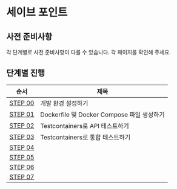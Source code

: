 # 세이브 포인트

## 사전 준비사항

각 단계별로 사전 준비사항이 다를 수 있습니다. 각 페이지를 확인해 주세요.

## 단계별 진행

| 순서                 | 제목                                           |
|----------------------|------------------------------------------------|
| [STEP 00](./step-00) | 개발 환경 설정하기                             |
| [STEP 01](./step-01) | Dockerfile 및 Docker Compose 파일 생성하기     |
| [STEP 02](./step-02) | Testcontainers로 API 테스트하기                |
| [STEP 03](./step-03) | Testcontainers로 통합 테스트하기               |
| [STEP 04](./step-04) |                                                |
| [STEP 05](./step-05) |                                                |
| [STEP 06](./step-06) |                                                |
| [STEP 07](./step-07) |                                                |
